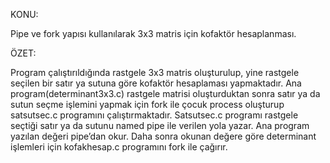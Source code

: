 KONU:

  Pipe ve fork yapısı kullanılarak 3x3 matris için kofaktör hesaplanması.

ÖZET:

  Program çalıştırıldığında rastgele 3x3 matris oluşturulup, yine
  rastgele seçilen bir satır ya sutuna göre kofaktör hesaplaması
  yapmaktadır. Ana program(determinant3x3.c) rastgele matrisi
  oluşturduktan sonra satır ya da sutun seçme işlemini yapmak için fork ile
  çocuk process oluşturup satsutsec.c programını çalıştırmaktadır.
  Satsutsec.c programı rastgele seçtiği satır ya da sutunu named pipe ile
  verilen yola yazar. Ana program yazılan değeri pipe’dan okur. Daha sonra
  okunan değere göre determinant işlemleri için kofakhesap.c programını
  fork ile çağırır.
  
  


